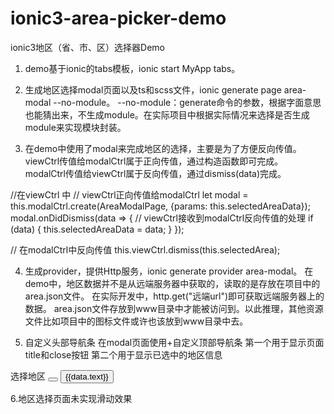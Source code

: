 # ionic3-area-picker-demo
ionic3地区（省、市、区）选择器Demo

1. demo基于ionic的tabs模板，ionic start MyApp tabs。

2. 生成地区选择modal页面以及ts和scss文件，ionic generate page area-modal --no-module。
--no-module：generate命令的参数，根据字面意思也能猜出来，不生成module。在实际项目中根据实际情况来选择是否生成module来实现模块封装。

3. 在demo中使用了modal来完成地区的选择，主要是为了方便反向传值。
viewCtrl传值给modalCtrl属于正向传值，通过构造函数即可完成。
modalCtrl传值给viewCtrl属于反向传值，通过dismiss(data)完成。

//在viewCtrl 中
// viewCtrl正向传值给modalCtrl
let modal = this.modalCtrl.create(AreaModalPage, {params: this.selectedAreaData}); 
modal.onDidDismiss(data => {
// viewCtrl接收到modalCtrl反向传值的处理
if (data) {
this.selectedAreaData = data;
}
});

// 在modalCtrl中反向传值
this.viewCtrl.dismiss(this.selectedArea);

4.  生成provider，提供Http服务，ionic generate provider area-modal。
在demo中，地区数据并不是从远端服务器中获取的，读取的是存放在项目中的area.json文件。
在实际开发中，http.get("远端url")即可获取远端服务器上的数据。
area.json文件存放到www目录中才能被访问到。以此推理，其他资源文件比如项目中的图标文件或许也该放到www目录中去。

5. 自定义头部导航条
在modal页面使用<ion-header>+<ion-toolbar>自定义顶部导航条
第一个<ion-toolbar>用于显示页面title和close按钮
第二个<ion-toolbar>用于显示已选中的地区信息

<ion-header>
<ion-toolbar>
<ion-title>选择地区</ion-title>
<ion-buttons left>
<button ion-button (click)="dismiss()" icon-only>
<ion-icon name="close"></ion-icon>
</button>
</ion-buttons>
</ion-toolbar>
<ion-toolbar>
<ion-row>
<ion-col *ngFor="let data of selectedArea; let i = index">
<button ion-button full small clear (click)="doSwitchAreaAction(i)">{{data.text}}</button>
</ion-col>
</ion-row>
</ion-toolbar>
</ion-header>

6.地区选择页面未实现滑动效果
